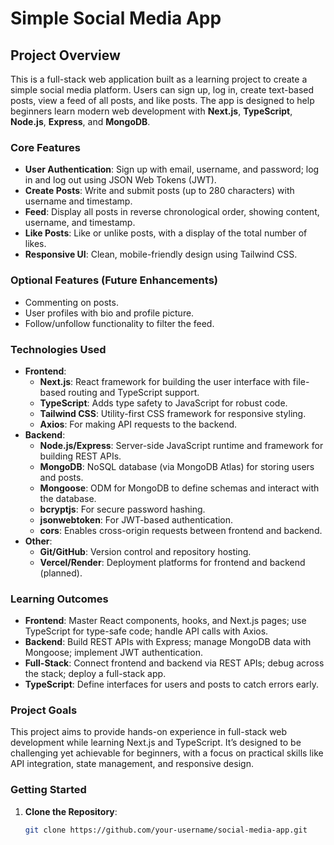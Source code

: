# Simple Social Media App

## Project Overview

This is a full-stack web application built as a learning project to create a simple social media platform. Users can sign up, log in, create text-based posts, view a feed of all posts, and like posts. The app is designed to help beginners learn modern web development with **Next.js**, **TypeScript**, **Node.js**, **Express**, and **MongoDB**.

### Core Features
- **User Authentication**: Sign up with email, username, and password; log in and log out using JSON Web Tokens (JWT).
- **Create Posts**: Write and submit posts (up to 280 characters) with username and timestamp.
- **Feed**: Display all posts in reverse chronological order, showing content, username, and timestamp.
- **Like Posts**: Like or unlike posts, with a display of the total number of likes.
- **Responsive UI**: Clean, mobile-friendly design using Tailwind CSS.

### Optional Features (Future Enhancements)
- Commenting on posts.
- User profiles with bio and profile picture.
- Follow/unfollow functionality to filter the feed.

### Technologies Used
- **Frontend**:
  - **Next.js**: React framework for building the user interface with file-based routing and TypeScript support.
  - **TypeScript**: Adds type safety to JavaScript for robust code.
  - **Tailwind CSS**: Utility-first CSS framework for responsive styling.
  - **Axios**: For making API requests to the backend.
- **Backend**:
  - **Node.js/Express**: Server-side JavaScript runtime and framework for building REST APIs.
  - **MongoDB**: NoSQL database (via MongoDB Atlas) for storing users and posts.
  - **Mongoose**: ODM for MongoDB to define schemas and interact with the database.
  - **bcryptjs**: For secure password hashing.
  - **jsonwebtoken**: For JWT-based authentication.
  - **cors**: Enables cross-origin requests between frontend and backend.
- **Other**:
  - **Git/GitHub**: Version control and repository hosting.
  - **Vercel/Render**: Deployment platforms for frontend and backend (planned).

### Learning Outcomes
- **Frontend**: Master React components, hooks, and Next.js pages; use TypeScript for type-safe code; handle API calls with Axios.
- **Backend**: Build REST APIs with Express; manage MongoDB data with Mongoose; implement JWT authentication.
- **Full-Stack**: Connect frontend and backend via REST APIs; debug across the stack; deploy a full-stack app.
- **TypeScript**: Define interfaces for users and posts to catch errors early.

### Project Goals
This project aims to provide hands-on experience in full-stack web development while learning Next.js and TypeScript. It’s designed to be challenging yet achievable for beginners, with a focus on practical skills like API integration, state management, and responsive design.

### Getting Started
1. **Clone the Repository**:
   ```bash
   git clone https://github.com/your-username/social-media-app.git